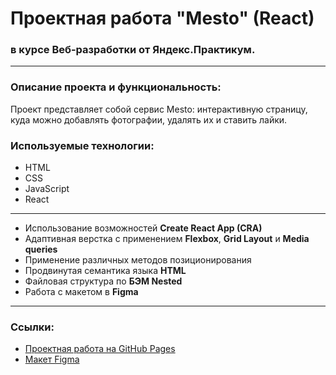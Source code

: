 # Проектная работа  "Mesto" (React)
### в курсе Веб-разработки от Яндекс.Практикум.
***
### Описание проекта и функциональность:
Проект представляет собой сервис Mesto: интерактивную страницу, куда можно добавлять фотографии, удалять их и ставить лайки.
### Используемые технологии:
* HTML
* CSS
* JavaScript
* React
***
* Использование возможностей **Create React App (CRA)**
* Адаптивная верстка с применением **Flexbox**, **Grid Layout** и **Media queries**
* Применение различных методов позиционирования
* Продвинутая семантика языка **HTML**
* Файловая структура по **БЭМ Nested**
* Работа с макетом в **Figma**
***
### Ссылки:
* [Проектная работа на GitHub Pages](https://zyoma689.github.io/react-mesto-auth)
* [Макет Figma](https://www.figma.com/file/StZjf8HnoeLdiXS7dYrLAh/JavaScript.-Sprint-4)
